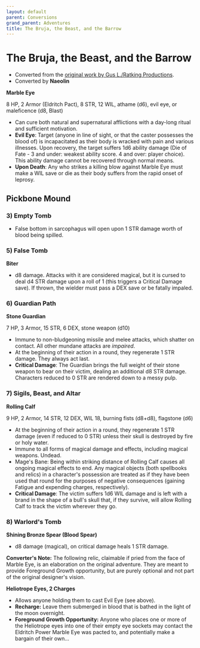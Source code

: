 ```yaml
---
layout: default
parent: Conversions
grand_parent: Adventures
title: The Bruja, the Beast, and the Barrow
---
```


# The Bruja, the Beast, and the Barrow

- Converted from the [original work by Gus L./Ratking Productions](https://www.drivethrurpg.com/product/340873/The-Bruja-The-Beast-and-The-Barrow).
- Converted by **Naeolin**

**Marble Eye**

8 HP, 2 Armor (Eldritch Pact), 8 STR, 12 WIL, athame (d6), evil eye, or maleficence (d8, Blast)
- Can cure both natural and supernatural afflictions with a day-long ritual and sufficient motivation.  
- **Evil Eye**: Target (anyone in line of sight, or that the caster possesses the blood of) is incapacitated as their body is wracked with pain and various illnesses. Upon recovery, the target suffers 1d6 ability damage (Die of Fate - 3 and under: weakest ability score. 4 and over: player choice). This ability damage cannot be recovered through normal means.   
- **Upon Death**: Any who strikes a killing blow against Marble Eye must make a WIL save or die as their body suffers from the rapid onset of leprosy.

## Pickbone Mound 

### 3) Empty Tomb

- False bottom in sarcophagus will open upon 1 STR damage worth of blood being spilled.

### 5) False Tomb

**Biter**
- d8 damage. Attacks with it are considered magical, but it is cursed to deal d4 STR damage upon a roll of 1 (this triggers a Critical Damage save). If thrown, the wielder must pass a DEX save or be fatally impaled.

### 6) Guardian Path

**Stone Guardian**

7 HP, 3 Armor, 15 STR, 6 DEX, stone weapon (d10)
- Immune to non-bludgeoning missile and melee attacks, which shatter on contact. All other mundane attacks are *impaired*.
- At the beginning of their action in a round, they regenerate 1 STR damage. They always act last. 
- **Critical Damage**: The Guardian brings the full weight of their stone weapon to bear on their victim, dealing an additional d8 STR damage. Characters reduced to 0 STR are rendered down to a messy pulp.

### 7) Sigils, Beast, and Altar

**Rolling Calf**

9 HP, 2 Armor, 14 STR, 12 DEX, WIL 18, burning fists (d8+d8), flagstone (d6)
- At the beginning of their action in a round, they regenerate 1 STR damage (even if reduced to 0 STR) unless their skull is destroyed  by fire or holy water.
- Immune to all forms of magical damage and effects, including magical weapons. Undead.
- Mage's Bane: Being within striking distance of Rolling Calf causes all ongoing magical effects to end. Any magical objects (both spellbooks and relics) in a character's possession are treated as if they have been used that round for the purposes of negative consequences (gaining Fatigue and expending charges, respectively).  
- **Critical Damage**: The victim suffers 1d6 WIL damage and is left with a brand in the shape of a bull's skull that, if they survive, will allow Rolling Calf to track the victim wherever they go.

### 8) Warlord's Tomb

**Shining Bronze Spear (Blood Spear)**
- d8 damage (magical), on critical damage heals 1 STR damage.

**Converter's Note:** The following relic, claimable if pried from the face of Marble Eye, is an elaboration on the original adventure. They are meant to provide Foreground Growth opportunity, but are purely optional and not part of the original designer's vision.

**Heliotrope Eyes, 2 Charges**
- Allows anyone holding them to cast Evil Eye (see above).
- **Recharge:** Leave them submerged in blood that is bathed in the light of the moon overnight.
- **Foreground Growth Opportunity:** Anyone who places one or more of the Heliotrope eyes into one of their empty eye sockets may contact the Eldritch Power Marble Eye was pacted to, and potentially make a bargain of their own...
